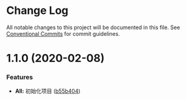 # Change Log

All notable changes to this project will be documented in this file.
See [Conventional Commits](https://conventionalcommits.org) for commit guidelines.

# 1.1.0 (2020-02-08)


### Features

* **All:** 初始化项目 ([b55b404](https://github.com/cyrilzhao/lerna-demo/commit/b55b40434f02483c0d57777df7d0d4da69a1782f))
